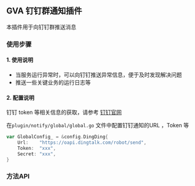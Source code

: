 ## GVA 钉钉群通知插件

本插件用于向钉钉群推送消息

### 使用步骤

#### 1. 使用说明

- 当服务运行异常时，可以向钉钉推送异常信息，便于及时发现解决问题
- 推送一些关键业务的运行日志等


#### 2. 配置说明

钉钉 token 等相关信息的获取，请参考 [钉钉官网](https://developers.dingtalk.com/document/robots/custom-robot-access?spm=ding_open_doc.document.0.0.7f8710afbfzduV#topic-2026027)

在`plugin/notify/global/global.go` 文件中配置钉钉通知的URL ，Token 等

```go
var GlobalConfig_ = &config.DingDing{
	Url:    "https://oapi.dingtalk.com/robot/send",
	Token:  "xxx",
	Secret: "xxx",
}
```

### 方法API

